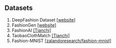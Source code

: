 ## Datasets
1. DeepFashion Dataset [[website]](http://mmlab.ie.cuhk.edu.hk/projects/DeepFashion.html)
2. FashionGen [[website]](https://fashion-gen.com/)
3. FashionAI [[Tianchi]](http://fashionai.alibaba.com/datasets/?spm=a2c22.11190735.991137.8.501b6d83ilPJsX)
4. TaobaoClothMatch [[Tianchi]](TaobaoClothMatch)
5. Fashion-MNIST [[zalandoresearch/fashion-mnist]](https://github.com/zalandoresearch/fashion-mnist)
